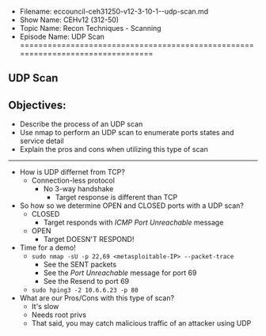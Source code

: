 - Filename: eccouncil-ceh31250-v12-3-10-1--udp-scan.md
- Show Name: CEHv12 (312-50)
- Topic Name: Recon Techniques - Scanning
- Episode Name: UDP Scan
================================================================================


UDP Scan
--------------------------------------------------------------------------------

Objectives:
--------------------------------------------------------------------------------
- Describe the process of an UDP scan
- Use nmap to perform an UDP scan to enumerate ports states and service detail
- Explain the pros and cons when utilizing this type of scan
--------------------------------------------------------------------------------

+ How is UDP differnet from TCP?
  - Connection-less protocol
    + No 3-way handshake
      - Target response is different than TCP
+ So how so we determine OPEN and CLOSED ports with a UDP scan?
  - CLOSED
    + Target responds with *ICMP Port Unreachable* message
  - OPEN
    + Target DOESN'T RESPOND!
+ Time for a demo!
  - `sudo nmap -sU -p 22,69 <metasploitable-IP> --packet-trace`
    + See the SENT packets
    + See the *Port Unreachable* message for port 69
    + See the Resend to port 69
  - `sudo hping3 -2 10.6.6.23 -p 80`
+ What are our Pros/Cons with this type of scan?
  - It's slow
  - Needs root privs
  - That said, you may catch malicious traffic of an attacker using UDP
